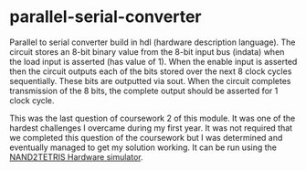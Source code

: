 # parallel-serial-converter
Parallel to serial converter build in hdl (hardware description language). 
The circuit stores an 8-bit binary value from the 8-bit input bus (indata) when the load input is asserted (has value of 1).
When the enable input is asserted then the circuit outputs each of the bits stored over the next 8 clock cycles sequentially.
These bits are outputted via sout. When the circuit completes transmission of the 8 bits, the complete output should be asserted for 1 clock cycle.

This was the last question of coursework 2 of this module. It was one of the hardest challenges I overcame during my first year. It was not required that we completed this question of the coursework but I was determined and eventually managed to get my solution working. It can be run using the [NAND2TETRIS Hardware simulator](https://www.nand2tetris.org/software).
